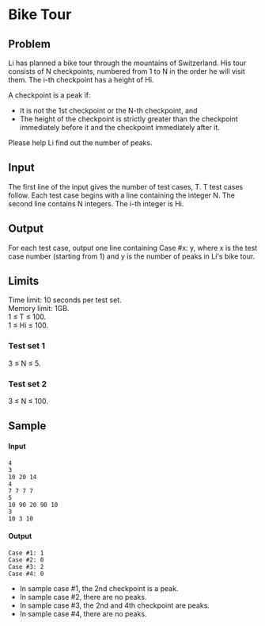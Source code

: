 # Bike Tour

## Problem

Li has planned a bike tour through the mountains of Switzerland. His tour consists of N checkpoints, numbered from 1 to N in the order he will visit them. The i-th checkpoint has a height of Hi.

A checkpoint is a peak if:

* It is not the 1st checkpoint or the N-th checkpoint, and
* The height of the checkpoint is strictly greater than the checkpoint immediately before it and the checkpoint immediately after it.

Please help Li find out the number of peaks.

## Input

The first line of the input gives the number of test cases, T. T test cases follow. Each test case begins with a line containing the integer N. The second line contains N integers. The i-th integer is Hi.

## Output

For each test case, output one line containing Case #x: y, where x is the test case number (starting from 1) and y is the number of peaks in Li's bike tour.

## Limits

Time limit: 10 seconds per test set.  
Memory limit: 1GB.  
1 ≤ T ≤ 100.  
1 ≤ Hi ≤ 100.  

### Test set 1

3 ≤ N ≤ 5.

### Test set 2

3 ≤ N ≤ 100.

## Sample

#### Input
```
4
3
10 20 14
4
7 7 7 7
5
10 90 20 90 10
3
10 3 10
```
#### Output
```
Case #1: 1
Case #2: 0
Case #3: 2
Case #4: 0
```

* In sample case #1, the 2nd checkpoint is a peak.
* In sample case #2, there are no peaks.
* In sample case #3, the 2nd and 4th checkpoint are peaks.
* In sample case #4, there are no peaks.
